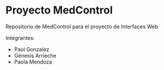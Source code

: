 # Proyecto MedControl
Repositorio de MedControl para el proyecto de Interfaces Web

Integrantes:
- Paul Gonzalez
- Génesis Arrieche
- Paola Mendoza 
